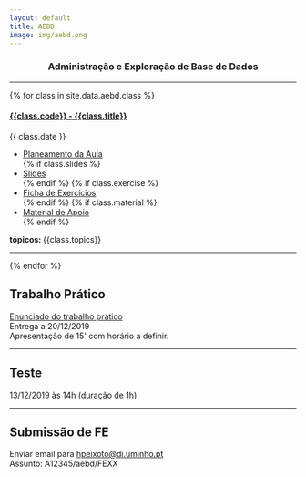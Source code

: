 ```yaml
---
layout: default
title: AEBD
image: img/aebd.png
---
```


<h3 style="text-align:center;">Administração e Exploração de Base de Dados</h3>

---

{% for class in site.data.aebd.class %}

<h4> <a href="" target="_blank">{{class.code}} - {{class.title}}</a></h4>   
<i class="fa fa-calendar"></i> {{ class.date }} 
<ul>
    <li> <a href="{{ class.plan }}" target='_blank'> Planeamento da Aula </a></li>
    {% if class.slides %} 
        <li> <a href="{{ class.slides }}" target='_blank'> Slides </a> </li>
    {% endif %}
    {% if class.exercise %} 
        <li> <a href="{{ class.exercise }}" target='_blank'> Ficha de Exercícios </a> </li>
    {% endif %}
    {% if class.material %} 
        <li> <a href="{{ class.material }}" target='_blank'> Material de Apoio </a> </li>
    {% endif %}
</ul>  
<strong> tópicos: </strong> {{class.topics}} 

---

{% endfor %}
<h2> Trabalho Prático</h2>
<p> 
<i class="fa fa-file"></i> <a href="../../data/aebd/tp/tp.pdf">Enunciado do trabalho prático </a> <br>
<i class="fa fa-calendar"></i> Entrega a  20/12/2019 <br>
<i class="fa fa-laptop"></i> Apresentação de 15' com horário a definir. </p>

---

<h2>Teste</h2>
<p> 
<i class="fa fa-calendar"></i> 13/12/2019 às 14h (duração de 1h)<br>

---

<h2> Submissão de FE</h2>
<p> <i class="fa fa-envelope"></i>  Enviar email para <a href="mailto:hpeixoto@di.uminho.pt?subject=A12345/aebd/FEXX">hpeixoto@di.uminho.pt</a> <br>
Assunto: A12345/aebd/FEXX </p>
